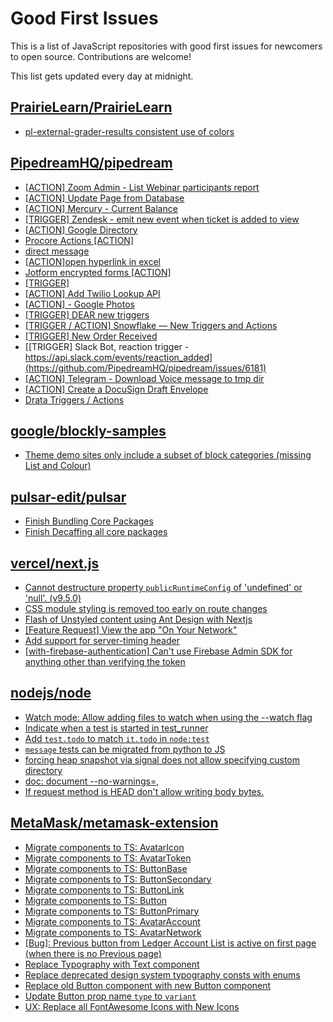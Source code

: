 # Good First Issues

This is a list of JavaScript repositories with good first issues for newcomers to open source. Contributions are welcome!

This list gets updated every day at midnight.

## [PrairieLearn/PrairieLearn](https://github.com/PrairieLearn/PrairieLearn)

- [pl-external-grader-results consistent use of colors](https://github.com/PrairieLearn/PrairieLearn/issues/7536)

## [PipedreamHQ/pipedream](https://github.com/PipedreamHQ/pipedream)

- [[ACTION] Zoom Admin - List Webinar participants report](https://github.com/PipedreamHQ/pipedream/issues/5698)
- [[ACTION] Update Page from Database](https://github.com/PipedreamHQ/pipedream/issues/6161)
- [[ACTION] Mercury - Current Balance](https://github.com/PipedreamHQ/pipedream/issues/6371)
- [[TRIGGER] Zendesk - emit new event when ticket is added to view](https://github.com/PipedreamHQ/pipedream/issues/6156)
- [[ACTION] Google Directory](https://github.com/PipedreamHQ/pipedream/issues/6302)
- [Procore Actions [ACTION]](https://github.com/PipedreamHQ/pipedream/issues/6373)
- [direct message](https://github.com/PipedreamHQ/pipedream/issues/6401)
- [[ACTION]open hyperlink in excel](https://github.com/PipedreamHQ/pipedream/issues/6347)
- [Jotform encrypted forms [ACTION]](https://github.com/PipedreamHQ/pipedream/issues/6221)
- [[TRIGGER]](https://github.com/PipedreamHQ/pipedream/issues/6265)
- [[ACTION] Add Twilio Lookup API](https://github.com/PipedreamHQ/pipedream/issues/6264)
- [[ACTION] - Google Photos](https://github.com/PipedreamHQ/pipedream/issues/6299)
- [[TRIGGER] DEAR new triggers](https://github.com/PipedreamHQ/pipedream/issues/5998)
- [[TRIGGER / ACTION] Snowflake — New Triggers and Actions](https://github.com/PipedreamHQ/pipedream/issues/5226)
- [[TRIGGER] New Order Received](https://github.com/PipedreamHQ/pipedream/issues/6251)
- [[TRIGGER] Slack Bot, reaction trigger - https://api.slack.com/events/reaction_added](https://github.com/PipedreamHQ/pipedream/issues/6181)
- [[ACTION] Telegram - Download Voice message to tmp dir](https://github.com/PipedreamHQ/pipedream/issues/6162)
- [[ACTION] Create a DocuSign Draft Envelope ](https://github.com/PipedreamHQ/pipedream/issues/5874)
- [Drata Triggers / Actions](https://github.com/PipedreamHQ/pipedream/issues/5139)

## [google/blockly-samples](https://github.com/google/blockly-samples)

- [Theme demo sites only include a subset of block categories (missing List and Colour)](https://github.com/google/blockly-samples/issues/1446)

## [pulsar-edit/pulsar](https://github.com/pulsar-edit/pulsar)

- [Finish Bundling Core Packages](https://github.com/pulsar-edit/pulsar/issues/512)
- [Finish Decaffing all core packages](https://github.com/pulsar-edit/pulsar/issues/444)

## [vercel/next.js](https://github.com/vercel/next.js)

- [Cannot destructure property `publicRuntimeConfig` of 'undefined' or 'null'. (v9.5.0)](https://github.com/vercel/next.js/issues/15568)
- [CSS module styling is removed too early on route changes](https://github.com/vercel/next.js/issues/17464)
- [Flash of Unstyled content using Ant Design with Nextjs](https://github.com/vercel/next.js/issues/48483)
- [[Feature Request] View the app "On Your Network"](https://github.com/vercel/next.js/issues/11367)
- [Add support for server-timing header](https://github.com/vercel/next.js/issues/12382)
- [[with-firebase-authentication] Can't use Firebase Admin SDK for anything other than verifying the token](https://github.com/vercel/next.js/issues/14139)

## [nodejs/node](https://github.com/nodejs/node)

- [Watch mode: Allow adding files to watch when using the --watch flag](https://github.com/nodejs/node/issues/45467)
- [Indicate when a test is started in test_runner](https://github.com/nodejs/node/issues/46727)
- [Add `test.todo` to match `it.todo` in `node:test`](https://github.com/nodejs/node/issues/47897)
- [`message` tests can be migrated from python to JS](https://github.com/nodejs/node/issues/47707)
- [forcing heap snapshot via signal does not allow specifying custom directory](https://github.com/nodejs/node/issues/47842)
- [doc: document --no-warnings=<cat1>,<cat2>](https://github.com/nodejs/node/issues/46862)
- [If request method is HEAD don't allow writing body bytes.](https://github.com/nodejs/node/issues/47480)

## [MetaMask/metamask-extension](https://github.com/MetaMask/metamask-extension)

- [Migrate components to TS: AvatarIcon](https://github.com/MetaMask/metamask-extension/issues/18883)
- [Migrate components to TS: AvatarToken](https://github.com/MetaMask/metamask-extension/issues/18885)
- [Migrate components to TS: ButtonBase](https://github.com/MetaMask/metamask-extension/issues/18886)
- [Migrate components to TS: ButtonSecondary](https://github.com/MetaMask/metamask-extension/issues/18888)
- [Migrate components to TS: ButtonLink](https://github.com/MetaMask/metamask-extension/issues/18889)
- [Migrate components to TS: Button](https://github.com/MetaMask/metamask-extension/issues/18890)
- [Migrate components to TS: ButtonPrimary](https://github.com/MetaMask/metamask-extension/issues/18887)
- [Migrate components to TS: AvatarAccount](https://github.com/MetaMask/metamask-extension/issues/18882)
- [Migrate components to TS: AvatarNetwork](https://github.com/MetaMask/metamask-extension/issues/18884)
- [[Bug]: Previous button from Ledger Account List is active on first page (when there is no Previous page)](https://github.com/MetaMask/metamask-extension/issues/14896)
- [Replace Typography with Text component](https://github.com/MetaMask/metamask-extension/issues/17670)
- [Replace deprecated design system typography consts with enums](https://github.com/MetaMask/metamask-extension/issues/18714)
- [Replace old Button component with new Button component](https://github.com/MetaMask/metamask-extension/issues/18896)
- [Update Button prop name `type` to `variant` ](https://github.com/MetaMask/metamask-extension/issues/18693)
- [UX: Replace all FontAwesome Icons with New Icons](https://github.com/MetaMask/metamask-extension/issues/17475)

